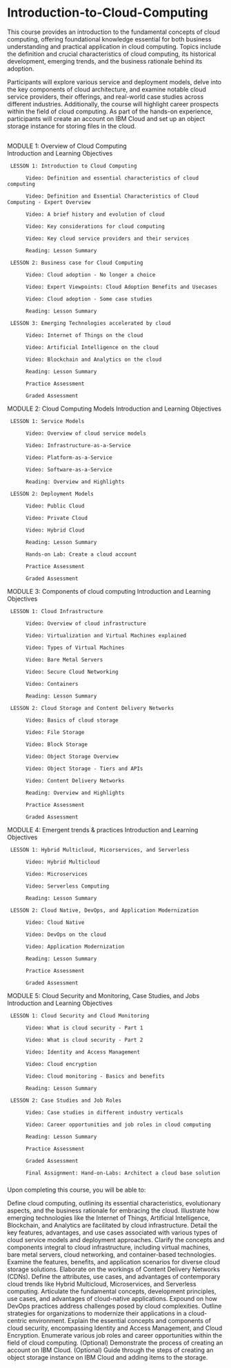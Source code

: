 # Introduction-to-Cloud-Computing



This course provides an introduction to the fundamental concepts of cloud computing, offering foundational knowledge essential for both business understanding and practical application in cloud computing. Topics include the definition and crucial characteristics of cloud computing, its historical development, emerging trends, and the business rationale behind its adoption.

Participants will explore various service and deployment models, delve into the key components of cloud architecture, and examine notable cloud service providers, their offerings, and real-world case studies across different industries. Additionally, the course will highlight career prospects within the field of cloud computing. As part of the hands-on experience, participants will create an account on IBM Cloud and set up an object storage instance for storing files in the cloud.

##
MODULE 1: Overview of Cloud Computing  
     Introduction and Learning Objectives

     LESSON 1: Introduction to Cloud Computing 

          Video: Definition and essential characteristics of cloud computing

          Video: Definition and Essential Characteristics of Cloud Computing - Expert Overview 

          Video: A brief history and evolution of cloud

          Video: Key considerations for cloud computing

          Video: Key cloud service providers and their services

          Reading: Lesson Summary

     LESSON 2: Business case for Cloud Computing

          Video: Cloud adoption - No longer a choice

          Video: Expert Viewpoints: Cloud Adoption Benefits and Usecases

          Video: Cloud adoption - Some case studies

          Reading: Lesson Summary

     LESSON 3: Emerging Technologies accelerated by cloud

          Video: Internet of Things on the cloud

          Video: Artificial Intelligence on the cloud

          Video: Blockchain and Analytics on the cloud

          Reading: Lesson Summary

          Practice Assessment

          Graded Assessment

  

MODULE 2: Cloud Computing Models
     Introduction and Learning Objectives

     LESSON 1: Service Models

          Video: Overview of cloud service models

          Video: Infrastructure-as-a-Service

          Video: Platform-as-a-Service

          Video: Software-as-a-Service

          Reading: Overview and Highlights

     LESSON 2: Deployment Models

          Video: Public Cloud

          Video: Private Cloud

          Video: Hybrid Cloud

          Reading: Lesson Summary

          Hands-on Lab: Create a cloud account 

          Practice Assessment

          Graded Assessment

  

MODULE 3: Components of cloud computing
     Introduction and Learning Objectives

     LESSON 1: Cloud Infrastructure

          Video: Overview of cloud infrastructure

          Video: Virtualization and Virtual Machines explained

          Video: Types of Virtual Machines

          Video: Bare Metal Servers

          Video: Secure Cloud Networking

          Video: Containers

          Reading: Lesson Summary

     LESSON 2: Cloud Storage and Content Delivery Networks

          Video: Basics of cloud storage

          Video: File Storage

          Video: Block Storage

          Video: Object Storage Overview

          Video: Object Storage - Tiers and APIs

          Video: Content Delivery Networks

          Reading: Overview and Highlights

          Practice Assessment

          Graded Assessment

  

MODULE 4: Emergent trends & practices
     Introduction and Learning Objectives

     LESSON 1: Hybrid Multicloud, Micorservices, and Serverless

          Video: Hybrid Multicloud

          Video: Microservices

          Video: Serverless Computing

          Reading: Lesson Summary

     LESSON 2: Cloud Native, DevOps, and Application Modernization

          Video: Cloud Native

          Video: DevOps on the cloud

          Video: Application Modernization

          Reading: Lesson Summary

          Practice Assessment

          Graded Assessment

  

MODULE 5: Cloud Security and Monitoring, Case Studies, and Jobs
     Introduction and Learning Objectives

     LESSON 1: Cloud Security and Cloud Monitoring

          Video: What is cloud security - Part 1

          Video: What is cloud security - Part 2

          Video: Identity and Access Management

          Video: Cloud encryption

          Video: Cloud monitoring - Basics and benefits

          Reading: Lesson Summary

     LESSON 2: Case Studies and Job Roles

          Video: Case studies in different industry verticals

          Video: Career opportunities and job roles in cloud computing

          Reading: Lesson Summary

          Practice Assessment

          Graded Assessment

          Final Assignment: Hand-on-Labs: Architect a cloud base solution 

###
Upon completing this course, you will be able to:

Define cloud computing, outlining its essential characteristics, evolutionary aspects, and the business rationale for embracing the cloud.
Illustrate how emerging technologies like the Internet of Things, Artificial Intelligence, Blockchain, and Analytics are facilitated by cloud infrastructure.
Detail the key features, advantages, and use cases associated with various types of cloud service models and deployment approaches.
Clarify the concepts and components integral to cloud infrastructure, including virtual machines, bare metal servers, cloud networking, and container-based technologies.
Examine the features, benefits, and application scenarios for diverse cloud storage solutions.
Elaborate on the workings of Content Delivery Networks (CDNs).
Define the attributes, use cases, and advantages of contemporary cloud trends like Hybrid Multicloud, Microservices, and Serverless computing.
Articulate the fundamental concepts, development principles, use cases, and advantages of cloud-native applications.
Expound on how DevOps practices address challenges posed by cloud complexities.
Outline strategies for organizations to modernize their applications in a cloud-centric environment.
Explain the essential concepts and components of cloud security, encompassing Identity and Access Management, and Cloud Encryption.
Enumerate various job roles and career opportunities within the field of cloud computing.
(Optional) Demonstrate the process of creating an account on IBM Cloud.
(Optional) Guide through the steps of creating an object storage instance on IBM Cloud and adding items to the storage.





